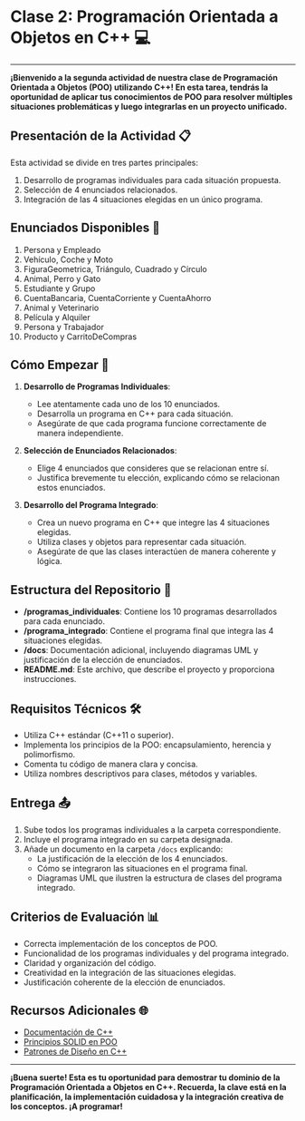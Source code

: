 # Clase 2: Programación Orientada a Objetos en C++ 💻
---

**¡Bienvenido a la segunda actividad de nuestra clase de Programación Orientada a Objetos (POO) utilizando C++! En esta tarea, tendrás la oportunidad de aplicar tus conocimientos de POO para resolver múltiples situaciones problemáticas y luego integrarlas en un proyecto unificado.**

## Presentación de la Actividad 📋

Esta actividad se divide en tres partes principales:

1. Desarrollo de programas individuales para cada situación propuesta.
2. Selección de 4 enunciados relacionados.
3. Integración de las 4 situaciones elegidas en un único programa.

## Enunciados Disponibles 🎯

1. Persona y Empleado
2. Vehículo, Coche y Moto
3. FiguraGeometrica, Triángulo, Cuadrado y Círculo
4. Animal, Perro y Gato
5. Estudiante y Grupo
6. CuentaBancaria, CuentaCorriente y CuentaAhorro
7. Animal y Veterinario
8. Película y Alquiler
9. Persona y Trabajador
10. Producto y CarritoDeCompras

## Cómo Empezar 🚀

1. **Desarrollo de Programas Individuales**:
   - Lee atentamente cada uno de los 10 enunciados.
   - Desarrolla un programa en C++ para cada situación.
   - Asegúrate de que cada programa funcione correctamente de manera independiente.

2. **Selección de Enunciados Relacionados**:
   - Elige 4 enunciados que consideres que se relacionan entre sí.
   - Justifica brevemente tu elección, explicando cómo se relacionan estos enunciados.

3. **Desarrollo del Programa Integrado**:
   - Crea un nuevo programa en C++ que integre las 4 situaciones elegidas.
   - Utiliza clases y objetos para representar cada situación.
   - Asegúrate de que las clases interactúen de manera coherente y lógica.

## Estructura del Repositorio 📁

- **/programas_individuales**: Contiene los 10 programas desarrollados para cada enunciado.
- **/programa_integrado**: Contiene el programa final que integra las 4 situaciones elegidas.
- **/docs**: Documentación adicional, incluyendo diagramas UML y justificación de la elección de enunciados.
- **README.md**: Este archivo, que describe el proyecto y proporciona instrucciones.

## Requisitos Técnicos 🛠️

- Utiliza C++ estándar (C++11 o superior).
- Implementa los principios de la POO: encapsulamiento, herencia y polimorfismo.
- Comenta tu código de manera clara y concisa.
- Utiliza nombres descriptivos para clases, métodos y variables.

## Entrega 📤

1. Sube todos los programas individuales a la carpeta correspondiente.
2. Incluye el programa integrado en su carpeta designada.
3. Añade un documento en la carpeta `/docs` explicando:
   - La justificación de la elección de los 4 enunciados.
   - Cómo se integraron las situaciones en el programa final.
   - Diagramas UML que ilustren la estructura de clases del programa integrado.

## Criterios de Evaluación 📊

- Correcta implementación de los conceptos de POO.
- Funcionalidad de los programas individuales y del programa integrado.
- Claridad y organización del código.
- Creatividad en la integración de las situaciones elegidas.
- Justificación coherente de la elección de enunciados.

## Recursos Adicionales 🌐

- [Documentación de C++](https://en.cppreference.com/w/)
- [Principios SOLID en POO](https://es.wikipedia.org/wiki/SOLID)
- [Patrones de Diseño en C++](https://refactoring.guru/design-patterns/cpp)

---
**¡Buena suerte! Esta es tu oportunidad para demostrar tu dominio de la Programación Orientada a Objetos en C++. Recuerda, la clave está en la planificación, la implementación cuidadosa y la integración creativa de los conceptos. ¡A programar!**